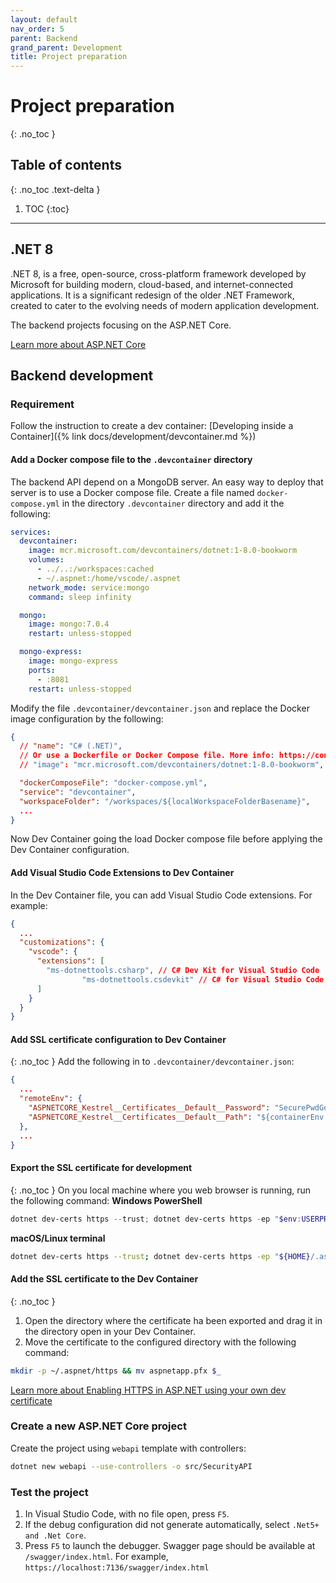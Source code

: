 ```yaml
---
layout: default
nav_order: 5
parent: Backend
grand_parent: Development
title: Project preparation
---
```


# Project preparation
{: .no_toc }

## Table of contents
{: .no_toc .text-delta }

1. TOC
{:toc}

---

## .NET 8
.NET 8, is a free, open-source, cross-platform framework developed by Microsoft for building modern, cloud-based, and internet-connected applications. It is a significant redesign of the older .NET Framework, created to cater to the evolving needs of modern application development.

The backend projects focusing on the ASP.NET Core.

[Learn more about ASP.NET Core](https://learn.microsoft.com/en-us/aspnet/core/)

## Backend development
### Requirement
Follow the instruction to create a dev container: [Developing inside a Container]({% link docs/development/devcontainer.md %})

#### Add a Docker compose file to the `.devcontainer` directory
The backend API depend on a MongoDB server. An easy way to deploy that server is to use a Docker compose file.
Create a file named `docker-compose.yml` in the directory `.devcontainer` directory and add it the following:
```yml
services:
  devcontainer:
    image: mcr.microsoft.com/devcontainers/dotnet:1-8.0-bookworm
    volumes:
      - ../..:/workspaces:cached
      - ~/.aspnet:/home/vscode/.aspnet
    network_mode: service:mongo
    command: sleep infinity

  mongo:
    image: mongo:7.0.4
    restart: unless-stopped

  mongo-express:
    image: mongo-express
    ports:
      - :8081
    restart: unless-stopped
```

Modify the file `.devcontainer/devcontainer.json` and replace the Docker image configuration by the following:
```json
{
  // "name": "C# (.NET)",
  // Or use a Dockerfile or Docker Compose file. More info: https://containers.dev/guide/dockerfile
  // "image": "mcr.microsoft.com/devcontainers/dotnet:1-8.0-bookworm",

  "dockerComposeFile": "docker-compose.yml",
  "service": "devcontainer",
  "workspaceFolder": "/workspaces/${localWorkspaceFolderBasename}",
  ...
}
```
Now Dev Container going the load Docker compose file before applying the Dev Container configuration.

#### Add Visual Studio Code Extensions to Dev Container
In the Dev Container file, you can add Visual Studio Code extensions. For example:
```json
{
  ...
  "customizations": {
    "vscode": {
      "extensions": [
        "ms-dotnettools.csharp", // C# Dev Kit for Visual Studio Code
				"ms-dotnettools.csdevkit" // C# for Visual Studio Code
      ]
    }
  }
}
```

#### Add SSL certificate configuration to Dev Container
{: .no_toc }
Add the following in to `.devcontainer/devcontainer.json`:
```json
{
  ...
  "remoteEnv": {
    "ASPNETCORE_Kestrel__Certificates__Default__Password": "SecurePwdGoesHere",
    "ASPNETCORE_Kestrel__Certificates__Default__Path": "${containerEnv:HOME:/home/vscode}/.aspnet/https/aspnetapp.pfx"
  },
  ...
}
```
#### Export the SSL certificate for development
{: .no_toc }
On you local machine where you web browser is running, run the following command:
**Windows PowerShell**
```powershell
dotnet dev-certs https --trust; dotnet dev-certs https -ep "$env:USERPROFILE/.aspnet/https/aspnetapp.pfx" -p "SecurePwdGoesHere"
```

**macOS/Linux terminal**
```bash
dotnet dev-certs https --trust; dotnet dev-certs https -ep "${HOME}/.aspnet/https/aspnetapp.pfx" -p "SecurePwdGoesHere"
```

#### Add the SSL certificate to the Dev Container
{: .no_toc }
1. Open the directory where the certificate ha been exported and drag it in the directory open in your Dev Container.
1. Move the certificate to the configured directory with the following command:
```bash
mkdir -p ~/.aspnet/https && mv aspnetapp.pfx $_
```

[Learn more about Enabling HTTPS in ASP.NET using your own dev certificate](https://github.com/devcontainers/templates/tree/main/src/dotnet)

### Create a new ASP.NET Core project
Create the project using `webapi` template with controllers:
```bash
dotnet new webapi --use-controllers -o src/SecurityAPI
```

### Test the project
1. In Visual Studio Code, with no file open, press `F5`.
1. If the debug configuration did not generate automatically, select `.Net5+ and .Net Core`.
1. Press `F5` to launch the debugger. Swagger page should be available at `/swagger/index.html`. For example, `https://localhost:7136/swagger/index.html`